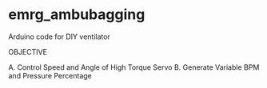 # emrg_ambubagging
Arduino code for DIY ventilator




OBJECTIVE

A. Control Speed and Angle of High Torque Servo 
B. Generate Variable BPM and Pressure Percentage  
